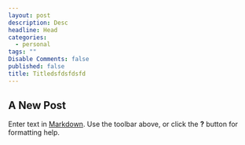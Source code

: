 ```yaml
---
layout: post
description: Desc
headline: Head
categories: 
  - personal
tags: ""
Disable Comments: false
published: false
title: Titledsfdsfdsfd
---
```


## A New Post

Enter text in [Markdown](http://daringfireball.net/projects/markdown/). Use the toolbar above, or click the **?** button for formatting help.
